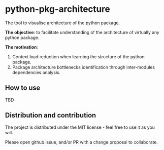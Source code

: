 # python-pkg-architecture

The tool to visualise architecture of the python package.

**The objective**: to facilitate understanding of the architecture of virtually any python package.

**The motivation**: 
1. Context load reduction when learning the structure of the python package.
2. Package architecture bottlenecks identification through inter-modules dependencies analysis.

## How to use

TBD

## Distribution and contribution

The project is distributed under the MIT license - feel free to use it as you will.

Please open github issue, and/or PR with a change proposal to collaborate.
